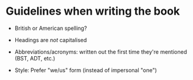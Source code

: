 
# Guidelines when writing the book

- British or American spelling?

- Headings are *not* capitalised

- Abbreviations/acronyms: written out the first time they're mentioned (BST, ADT, etc.)

- Style: Prefer "we/us" form (instead of impersonal "one")

